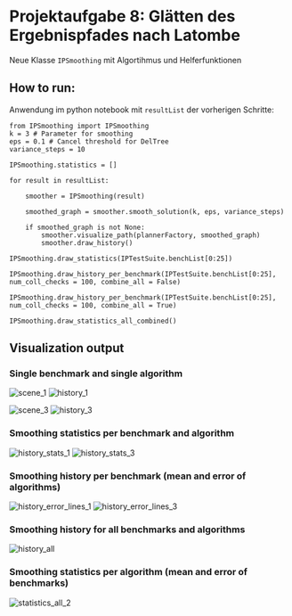 # Projektaufgabe 8: Glätten des Ergebnispfades nach Latombe

Neue Klasse `IPSmoothing` mit Algortihmus und Helferfunktionen

## How to run:

Anwendung im python notebook mit `resultList` der vorherigen Schritte:

```
from IPSmoothing import IPSmoothing
k = 3 # Parameter for smoothing
eps = 0.1 # Cancel threshold for DelTree
variance_steps = 10

IPSmoothing.statistics = []

for result in resultList:

    smoother = IPSmoothing(result)

    smoothed_graph = smoother.smooth_solution(k, eps, variance_steps)

    if smoothed_graph is not None:
        smoother.visualize_path(plannerFactory, smoothed_graph) 
        smoother.draw_history()

IPSmoothing.draw_statistics(IPTestSuite.benchList[0:25])

IPSmoothing.draw_history_per_benchmark(IPTestSuite.benchList[0:25], num_coll_checks = 100, combine_all = False)

IPSmoothing.draw_history_per_benchmark(IPTestSuite.benchList[0:25], num_coll_checks = 100, combine_all = True)

IPSmoothing.draw_statistics_all_combined()
```

## Visualization output

### Single benchmark and single algorithm

![scene_1](./docs/scene_1.png)
![history_1](./docs/history_1.png)

![scene_3](./docs/scene_3.png)
![history_3](./docs/history_3.png)

### Smoothing statistics per benchmark and algorithm

![history_stats_1](./docs/history_stats_1.png)
![history_stats_3](./docs/history_stats_3.png)

### Smoothing history per benchmark (mean and error of algorithms)

![history_error_lines_1](./docs/history_error_lines_1.png)
![history_error_lines_3](./docs/history_error_lines_3.png)

### Smoothing history for all benchmarks and algorithms

![history_all](./docs/history_all.png)

### Smoothing statistics per algorithm (mean and error of benchmarks)

![statistics_all_2](./docs/statistics_all_2.png)

